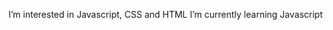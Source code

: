 I’m interested in Javascript, CSS and HTML
I’m currently learning Javascript

<!---
J-o-n-a-t-h-a-n-J-o-h-n-s-o-n/J-o-n-a-t-h-a-n-J-o-h-n-s-o-n is a ✨ special ✨ repository because its `README.md` (this file) appears on your GitHub profile.
You can click the Preview link to take a look at your changes.
--->
